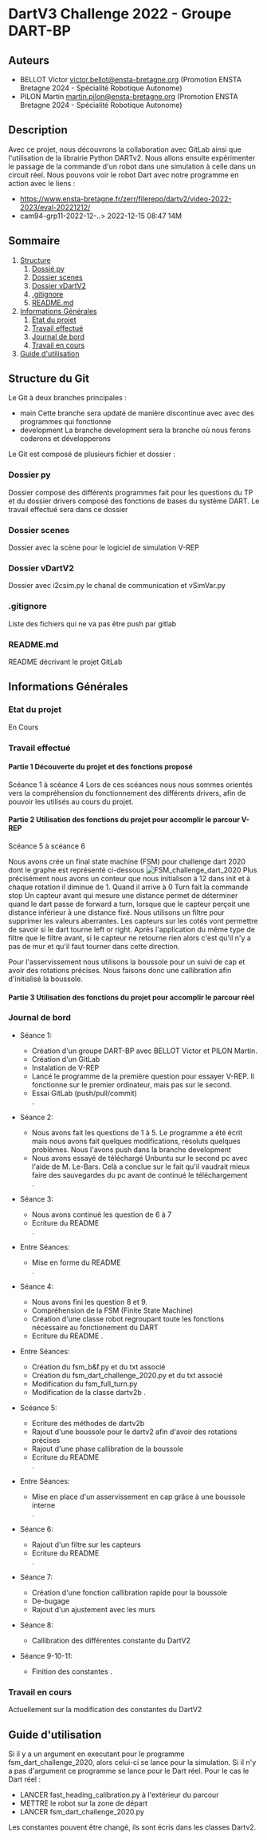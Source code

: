 # DartV3 Challenge 2022 - Groupe DART-BP

## Auteurs
- BELLOT Victor <victor.bellot@ensta-bretagne.org> (Promotion ENSTA Bretagne 2024 - Spécialité Robotique Autonome)
- PILON Martin <martin.pilon@ensta-bretagne.org> (Promotion ENSTA Bretagne 2024 - Spécialité Robotique Autonome)

## Description
Avec ce projet, nous découvrons la collaboration avec GitLab ainsi que l'utilisation de la librairie Python DARTv2.
Nous allons ensuite expérimenter le passage de la commande d'un robot dans une simulation à celle dans un circuit réel.
Nous pouvons voir le robot Dart avec notre programme en action avec le liens :
* https://www.ensta-bretagne.fr/zerr/filerepo/dartv2/video-2022-2023/eval-20221212/ 
* cam94-grp11-2022-12-..>	2022-12-15 08:47 	14M	 


## Sommaire
1. [Structure](#structure-du-git)
    1. [Dossié py](#dossier-py)
    2. [Dossier scenes](#dossier-scenes)
    3. [Dossier vDartV2](#dossier-vdartv2)
    4. [.gitignore](#gitignore)
    5. [README.md](#readmemd)
2. [Informations Générales](#informations-générales)
    1. [Etat du projet](#etat-du-projet)
    2. [Travail effectué](#travail-effectué)
    3. [Journal de bord](#journal-de-bord)
    4. [Travail en cours](#travail-en-cours)
3. [Guide d'utilisation](#guide-dutilisation)

## Structure du Git
Le Git à deux branches principales : 
* main
Cette branche sera updaté de manière discontinue avec avec des programmes qui fonctionne
* development
La branche development sera la branche où nous ferons coderons et développerons 

Le Git est composé de plusieurs fichier et dossier :

### Dossier py
Dossier composé des différents programmes fait pour les questions du TP et du dossier drivers composé des fonctions de bases du système DART. Le travail effectué sera dans ce dossier
### Dossier scenes
Dossier avec la scène pour le logiciel de simulation V-REP
### Dossier vDartV2
Dossier avec i2csim.py le chanal de communication et vSimVar.py 
### .gitignore
Liste des fichiers qui ne va pas être push par gitlab
### README.md
README décrivant le projet GitLab 

## Informations Générales
### Etat du projet

En Cours

### Travail effectué

#### Partie 1 Découverte du projet et des fonctions proposé 
Scéance 1 à scéance 4
Lors de ces scéances nous nous sommes orientés vers la compréhension du fonctionnement des différents drivers, afin de pouvoir les utilisés au cours du projet.
#### Partie 2 Utilisation des fonctions du projet pour accomplir le parcour V-REP
Scéance 5 à scéance 6  

Nous avons crée un final state machine (FSM) pour challenge dart 2020 dont le graphe est représenté ci-dessous
![FSM_challenge_dart_2020](/uploads/6f07edb4bc6e7c8d6bdf8af6d3c9e016/FSM_challenge_dart_2020_V1.JPG)
Plus précisément nous avons un conteur que nous initialison à 12 dans init et à chaque rotation il diminue de 1. Quand il arrive à 0 Turn fait la commande stop
Un capteur avant qui mesure une distance permet de déterminer quand le dart passe de forward a turn, lorsque que le capteur perçoit une distance inférieur à une distance fixé. Nous utilisons un filtre pour supprimer les valeurs aberrantes. Les capteurs sur les cotés vont permettre de savoir si le dart tourne left or right. Après l'application du même type de filtre que le filtre avant, si le capteur ne retourne rien alors c'est qu'il n'y a pas de mur et qu'il faut tourner dans cette direction.  

Pour l'asservissement nous utilisons la boussole pour un suivi de cap et avoir des rotations précises. Nous faisons donc une callibration afin d'initialisé la boussole.

#### Partie 3 Utilisation des fonctions du projet pour accomplir le parcour réel

### Journal de bord

* Séance 1:
    * Création d'un groupe DART-BP avec BELLOT Victor et PILON Martin.
    * Création d'un GitLab 
    * Instalation de V-REP
    * Lancé le programme de la première question pour essayer V-REP. Il fonctionne sur le premier ordinateur, mais pas sur le second. 
    * Essai GitLab (push/pull/commit)  
.         
* Séance 2:
    * Nous avons fait les questions de 1 à 5. Le programme a été écrit mais nous avons fait quelques modifications, résoluts quelques problèmes. Nous l'avons push dans la branche development
    * Nous avons essayé de téléchargé Unbuntu sur le second pc avec l'aide de M. Le-Bars. Celà a conclue sur le fait qu'il vaudrait mieux faire des sauvegardes du pc avant de continué le téléchargement     
.    
* Séance 3:
    * Nous avons continué les question de 6 à 7
    * Ecriture du README  
.        
* Entre Séances:
    * Mise en forme du README  
.     
* Séance 4:
    * Nous avons fini les question 8 et 9.
    * Compréhension de la FSM (Finite State Machine)
    * Création d'une classe robot regroupant toute les fonctions nécessaire au fonctionement du DART
    * Ecriture du README
.
* Entre Séances:
    * Création du fsm_b&f.py et du txt associé
    * Création du fsm_dart_challenge_2020.py et du txt associé
    * Modification du fsm_full_turn.py
    * Modification de la classe dartv2b 
.              
* Scéance 5:
    * Ecriture des méthodes de dartv2b
    * Rajout d'une boussole pour le dartv2 afin d'avoir des rotations précises 
    * Rajout d'une phase callibration de la boussole
    * Ecriture du README   
.
* Entre Séances:
    * Mise en place d'un asservissement en cap grâce à une boussole interne       
.     
* Séance 6:
    * Rajout d'un filtre sur les capteurs 
    * Ecriture du README   
.        
* Séance 7:
    * Création d'une fonction callibration rapide pour la boussole
    * De-bugage 
    * Rajout d'un ajustement avec les murs 

* Séance 8:
    * Callibration des différentes constante du DartV2

* Séance 9-10-11:
    * Finition des constantes
.
### Travail en cours

Actuellement sur la modification des constantes du DartV2


## Guide d'utilisation

Si il y a un argument en executant pour le programme fsm_dart_challenge_2020, alors celui-ci se lance pour la simulation. Si il n'y a pas d'argument ce programme se lance pour le Dart réel.
Pour le cas le Dart réel :
* LANCER fast_heading_calibration.py à l'extérieur  du parcour
* METTRE le robot sur la zone de départ
* LANCER fsm_dart_challenge_2020.py 

Les constantes pouvent être changé, ils sont écris dans les classes Dartv2.
